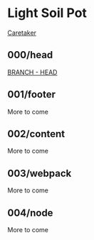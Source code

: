 # Light Soil Pot
[Caretaker](https://github.com/TopiaryCareTaker/LightSoilPot)


## 000/head
[BRANCH - HEAD](https://github.com/TopiaryCareTaker/LightSoilPot/tree/000/head)


## 001/footer

More to come


## 002/content

More to come


## 003/webpack

More to come


## 004/node

More to come

